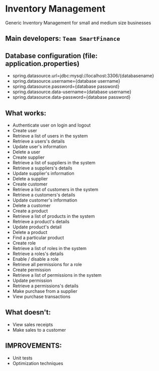 # Inventory Management
Generic Inventory Management for small and medium size businesses

## Main developers: **`Team SmartFinance`**

## Database configuration (file: application.properties)
* spring.datasource.url=jdbc:mysql://localhost:3306/{databasename}
* spring.datasource.username={database username}
* spring.datasource.password={database password}
* spring.datasource.data-username={database username}
* spring.datasource.data-password={database password}

## What works:

* Authenticate user on login and logout
* Create user
* Retrieve a list of users in the system
* Retrieve a users's details
* Update user's information
* Delete a user
* Create supplier
* Retrieve a list of suppliers in the system
* Retrieve a suppliers's details
* Update supplier's information
* Delete a supplier
* Create customer
* Retrieve a list of customers in the system
* Retrieve a customers's details
* Update customer's information
* Delete a customer
* Create a product
* Retrieve a list of products in the system
* Retrieve a product's details
* Update product's detail
* Delete a product
* Find a particular product
* Create role
* Retrieve a list of roles in the system
* Retrieve a roles's details
* Enable / disable a role
* Retrieve all permissions for a role
* Create permission
* Retrieve a list of permissions in the system
* Update permission
* Retrieve a permissions's details
* Make purchase from a supplier
* View purchase transactions

## What doesn't:

* View sales receipts
* Make sales to a customer

## IMPROVEMENTS:

* Unit tests
* Optimization techniques
